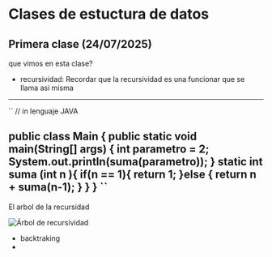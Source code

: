 # Clases de estuctura de datos 

## Primera clase (24/07/2025)

 que vimos en esta clase?

- recursividad: Recordar que la recursividad es una funcionar que se llama asi misma 

---
``
// in lenguaje JAVA 

public class Main {
       public static void main(String[] args) { 
    int parametro = 2;
    System.out.println(suma(parametro));
    } static int suma (int n ){
        if(n == 1){
            return  1;
        }else {
            return  n +  suma(n-1);
        }
    }
}
``
--- 
El arbol de la recursidad
<br>


![Árbol de recursividad](https://complex-systems-ai.com/wp-content/uploads/2016/02/fibo.png)


- backtraking
- 

